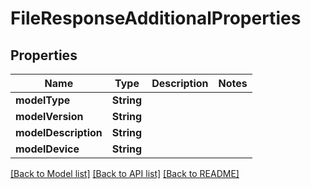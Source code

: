 # FileResponseAdditionalProperties

## Properties
Name | Type | Description | Notes
------------ | ------------- | ------------- | -------------
**modelType** | **String** |  | 
**modelVersion** | **String** |  | 
**modelDescription** | **String** |  | 
**modelDevice** | **String** |  | 

[[Back to Model list]](../README.md#documentation-for-models) [[Back to API list]](../README.md#documentation-for-api-endpoints) [[Back to README]](../README.md)


